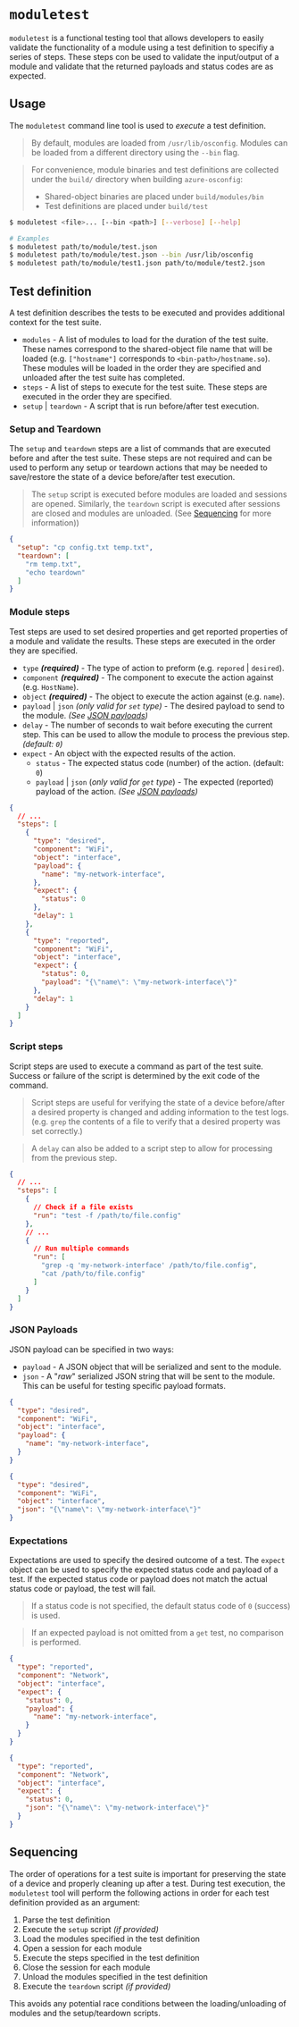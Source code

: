 # `moduletest`

`moduletest` is a functional testing tool that allows developers to easily validate the functionality of a module using a test definition to specifiy a series of steps. These steps con be used to validate the input/output of a module and validate that the returned payloads and status codes are as expected.

## Usage

The `moduletest` command line tool is used to *execute* a test definition.

> By default, modules are loaded from `/usr/lib/osconfig`. Modules can be loaded from a different directory using the `--bin` flag.

> For convenience, module binaries and test definitions are collected under the `build/` directory when building `azure-osconfig`:
> - Shared-object binaries are placed under `build/modules/bin`
> - Test definitions are placed under `build/test`

```bash
$ moduletest <file>... [--bin <path>] [--verbose] [--help]

# Examples
$ moduletest path/to/module/test.json
$ moduletest path/to/module/test.json --bin /usr/lib/osconfig
$ moduletest path/to/module/test1.json path/to/module/test2.json
```

## Test definition

A test definition describes the tests to be executed and provides additional context for the test suite.

- `modules` - A list of modules to load for the duration of the test suite. These names correspond to the shared-object file name that will be loaded (e.g. `["hostname"]` corresponds to `<bin-path>/hostname.so`). These modules will be loaded in the order they are specified and unloaded after the test suite has completed.
- `steps` - A list of steps to execute for the test suite. These steps are executed in the order they are specified.
- `setup` | `teardown` - A script that is run before/after test execution.

### Setup and Teardown

The `setup` and `teardown` steps are a list of commands that are executed before and after the test suite. These steps are not required and can be used to perform any setup or teardown actions that may be needed to save/restore the state of a device before/after test execution.

> The `setup` script is executed before modules are loaded and sessions are opened. Similarly, the `teardown` script is executed after sessions are closed and modules are unloaded. (See [Sequencing](#sequencing) for more information))

```json
{
  "setup": "cp config.txt temp.txt",
  "teardown": [
    "rm temp.txt",
    "echo teardown"
  ]
}
```

### Module steps

Test steps are used to set desired properties and get reported properties of a module and validate the results. These steps are executed in the order they are specified.

  - `type` ***(required)*** - The type of action to preform (e.g. `repored` | `desired`).
  - `component` ***(required)*** - The component to execute the action against (e.g. `HostName`).
  - `object` ***(required)*** - The object to execute the action against (e.g. `name`).
  - `payload` | `json` *(only valid for `set` type)* - The desired payload to send to the module. *(See [JSON payloads](#json-payloads))*
  - `delay` - The number of seconds to wait before executing the current step. This can be used to allow the module to process the previous step. *(default: `0`)*
  - `expect` - An object with the expected results of the action.
    - `status` - The expected status code (number) of the action. (default: `0`)
    - `payload` | `json` (*only valid for `get` type*) - The expected (reported) payload of the action. *(See [JSON payloads](#json-payloads))*

```json
{
  // ...
  "steps": [
    {
      "type": "desired",
      "component": "WiFi",
      "object": "interface",
      "payload": {
        "name": "my-network-interface",
      },
      "expect": {
        "status": 0
      },
      "delay": 1
    },
    {
      "type": "reported",
      "component": "WiFi",
      "object": "interface",
      "expect": {
        "status": 0,
        "payload": "{\"name\": \"my-network-interface\"}"
      },
      "delay": 1
    }
  ]
}
```

### Script steps

Script steps are used to execute a command as part of the test suite. Success or failure of the script is determined by the exit code of the command.

> Script steps are useful for verifying the state of a device before/after a desired property is changed and adding information to the test logs. (e.g. `grep` the contents of a file to verify that a desired property was set correctly.)

> A `delay` can also be added to a script step to allow for processing from the previous step.

```json
{
  // ...
  "steps": [
    {
      // Check if a file exists
      "run": "test -f /path/to/file.config"
    },
    // ...
    {
      // Run multiple commands
      "run": [
        "grep -q 'my-network-interface' /path/to/file.config",
        "cat /path/to/file.config"
      ]
    }
  ]
}
```

### JSON Payloads

JSON payload can be specified in two ways:

- `payload` - A JSON object that will be serialized and sent to the module.
- `json` - A "*raw*" serialized JSON string that will be sent to the module. This can be useful for testing specific payload formats.

```json
{
  "type": "desired",
  "component": "WiFi",
  "object": "interface",
  "payload": {
    "name": "my-network-interface",
  }
}
```

```json
{
  "type": "desired",
  "component": "WiFi",
  "object": "interface",
  "json": "{\"name\": \"my-network-interface\"}"
}
```

### Expectations

Expectations are used to specify the desired outcome of a test. The `expect` object can be used to specify the expected status code and payload of a test. If the expected status code or payload does not match the actual status code or payload, the test will fail.

> If a status code is not specified, the default status code of `0` (success) is used.

> If an expected payload is not omitted from a `get` test, no comparison is performed.

```json
{
  "type": "reported",
  "component": "Network",
  "object": "interface",
  "expect": {
    "status": 0,
    "payload": {
      "name": "my-network-interface",
    }
  }
}
```

```json
{
  "type": "reported",
  "component": "Network",
  "object": "interface",
  "expect": {
    "status": 0,
    "json": "{\"name\": \"my-network-interface\"}"
  }
}
```

## Sequencing

The order of operations for a test suite is important for preserving the state of a device and properly cleaning up after a test. During test execution, the `moduletest` tool will perform the following actions in order for each test definition provided as an argument:

1. Parse the test definition
1. Execute the `setup` script *(if provided)*
1. Load the modules specified in the test definition
1. Open a session for each module
1. Execute the steps specified in the test definition
1. Close the session for each module
1. Unload the modules specified in the test definition
1. Execute the `teardown` script *(if provided)*

This avoids any potential race conditions between the loading/unloading of modules and the setup/teardown scripts.